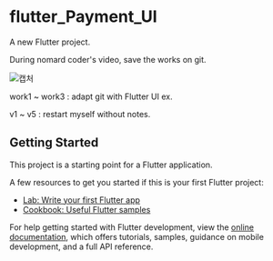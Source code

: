 # flutter_Payment_UI

A new Flutter project.

During nomard coder's video, save the works on git.

![캡처](https://user-images.githubusercontent.com/59431088/233682096-80f67563-75eb-44c0-9bba-ab4ddd885ceb.PNG)


work1 ~ work3 : adapt git with Flutter UI ex.

v1 ~ v5 : restart myself without notes.

## Getting Started

This project is a starting point for a Flutter application.

A few resources to get you started if this is your first Flutter project:

- [Lab: Write your first Flutter app](https://docs.flutter.dev/get-started/codelab)
- [Cookbook: Useful Flutter samples](https://docs.flutter.dev/cookbook)

For help getting started with Flutter development, view the
[online documentation](https://docs.flutter.dev/), which offers tutorials,
samples, guidance on mobile development, and a full API reference.
